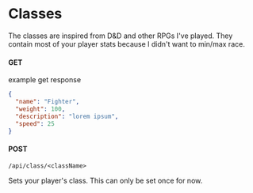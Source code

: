 # Classes

The classes are inspired from D&D and other RPGs I've played. They contain most of your player stats because I didn't want to min/max race.

#### GET

example get response

```json
{
  "name": "Fighter",
  "weight": 100,
  "description": "lorem ipsum",
  "speed": 25
}
```

#### POST

`/api/class/<className>`

Sets your player's class. This can only be set once for now.
